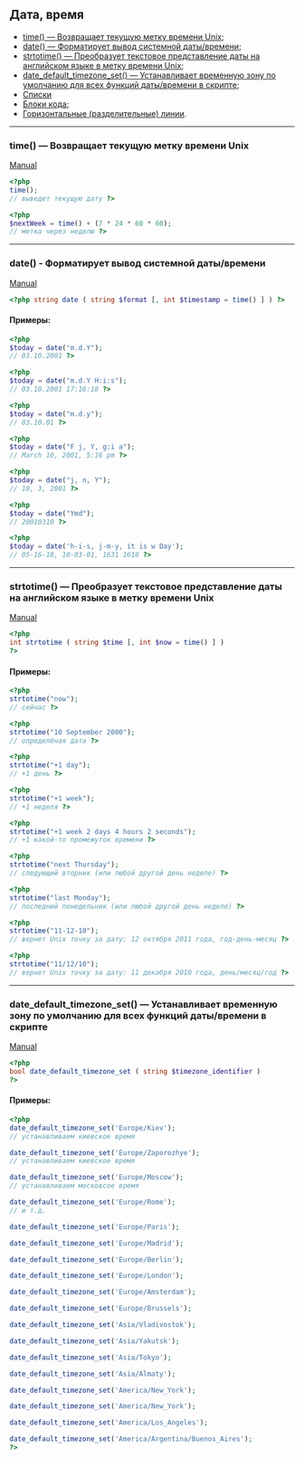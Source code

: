 ## Дата, время
 + [time() — Возвращает текущую метку времени Unix](#Time);
 + [date() — Форматирует вывод системной даты/времени](#Date);
 + [strtotime() — Преобразует текстовое представление даты на английском языке в метку времени Unix](#strtotime);
 + [date_default_timezone_set() — Устанавливает временную зону по умолчанию для всех функций даты/времени в скрипте](#date_default);
 + [Списки](#Lists)
 + [Блоки кода](#CodeBlocks);
 + [Горизонтальные (разделительные) линии](#Lines).

***
### <a name="Time"></a> time() — Возвращает текущую метку времени Unix  
[Manual](http://php.net/manual/ru/function.time.php)

```php
<?php 
time();
// выведет текущую дату ?>
```

```php
<?php 
$nextWeek = time() + (7 * 24 * 60 * 60);
// метка через неделю ?>
```
***
### <a name="Date"></a> date() - Форматирует вывод системной даты/времени  
[Manual](http://php.net/manual/ru/function.date.php)

```php
<?php string date ( string $format [, int $timestamp = time() ] ) ?>
```

#### Примеры:

```php
<?php 
$today = date("m.d.Y");
// 03.10.2001 ?>
```

```php
<?php 
$today = date("m.d.Y H:i:s");
// 03.10.2001 17:16:18 ?>
```

```php
<?php 
$today = date("m.d.y");
// 03.10.01 ?>
```

```php
<?php 
$today = date("F j, Y, g:i a");
// March 10, 2001, 5:16 pm ?>
```

```php
<?php 
$today = date("j, n, Y");
// 10, 3, 2001 ?>
```

```php
<?php 
$today = date("Ymd");
// 20010310 ?>
```

```php
<?php 
$today = date('h-i-s, j-m-y, it is w Day');
// 05-16-18, 10-03-01, 1631 1618 ?>
```
***

### <a name="strtotime"></a> strtotime() — Преобразует текстовое представление даты на английском языке в метку времени Unix
[Manual](http://php.net/manual/ru/function.strtotime.php)

```php
<?php 
int strtotime ( string $time [, int $now = time() ] )
?>
```

#### Примеры:

```php
<?php 
strtotime("now");
// сейчас ?>
```

```php
<?php 
strtotime("10 September 2000");
// определёная дата ?>
```

```php
<?php 
strtotime("+1 day");
// +1 день ?>
```

```php
<?php 
strtotime("+1 week");
// +1 неделя ?>
```

```php
<?php 
strtotime("+1 week 2 days 4 hours 2 seconds");
// +1 какой-то промежуток времени ?>
```

```php
<?php 
strtotime("next Thursday");
// следующий вторник (или любой другой день неделе) ?>
```

```php
<?php 
strtotime("last Monday");
// последний понедельник (или любой другой день неделе) ?>
```

```php
<?php 
strtotime("11-12-10");
// вернет Unix точку за дату: 12 октября 2011 года, год-день-месяц ?>
```

```php
<?php 
strtotime("11/12/10");
// вернет Unix точку за дату: 11 декабря 2010 года, день/месяц/год ?>
```

***
### <a name="date_default"></a> date_default_timezone_set() — Устанавливает временную зону по умолчанию для всех функций даты/времени в скрипте  
[Manual](http://php.net/manual/ru/function.date-default-timezone-set.php)

```php
<?php 
bool date_default_timezone_set ( string $timezone_identifier )
?>
```

#### Примеры:

```php
<?php 
date_default_timezone_set('Europe/Kiev'); 
// устанавливаем киевское время

date_default_timezone_set('Europe/Zaporozhye');
// устанавливаем киевское время

date_default_timezone_set('Europe/Moscow');
// устанавливаем московсое время

date_default_timezone_set('Europe/Rome');
// и т.д.

date_default_timezone_set('Europe/Paris');

date_default_timezone_set('Europe/Madrid');

date_default_timezone_set('Europe/Berlin');

date_default_timezone_set('Europe/London');

date_default_timezone_set('Europe/Amsterdam');

date_default_timezone_set('Europe/Brussels');

date_default_timezone_set('Asia/Vladivostok');

date_default_timezone_set('Asia/Yakutsk');

date_default_timezone_set('Asia/Tokyo');

date_default_timezone_set('Asia/Almaty');

date_default_timezone_set('America/New_York');

date_default_timezone_set('America/New_York');

date_default_timezone_set('America/Los_Angeles');

date_default_timezone_set('America/Argentina/Buenos_Aires');
?>
```
